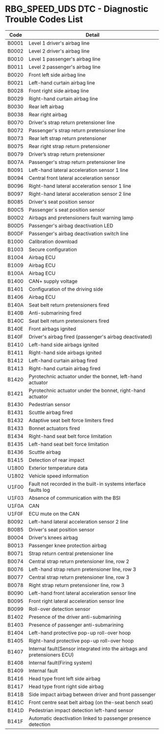 # RBG_SPEED_UDS DTC - Diagnostic Trouble Codes List

| Code | Detail |
| - | - |
| B0001 | Level 1 driver's airbag line |
| B0002 | Level 2 driver's airbag line |
| B0010 | Level 1 passenger's airbag line |
| B0011 | Level 2 passenger's airbag line |
| B0020 | Front left side airbag line |
| B0021 | Left-hand curtain airbag line |
| B0028 | Front right side airbag line |
| B0029 | Right-hand curtain airbag line |
| B0030 | Rear left airbag |
| B0038 | Rear right airbag |
| B0070 | Driver's strap return pretensioner line |
| B0072 | Passenger's strap return pretensioner line |
| B0073 | Rear left strap return pretensioner |
| B0075 | Rear right strap return pretensioner |
| B0079 | Driver’s strap return pretensioner |
| B007A | Passenger's strap return pretensioner line |
| B0091 | Left-hand lateral acceleration sensor 1 line |
| B0094 | Central front lateral acceleration sensor |
| B0096 | Right-hand lateral acceleration sensor 1 line |
| B0097 | Right-hand lateral acceleration sensor 2 line |
| B0085 | Driver's seat position sensor |
| B00C5 | Passenger´s seat position sensor |
| B00D2 | Airbags and pretensioners fault warning lamp |
| B00D5 | Passenger's airbag deactivation LED |
| B00DF | Passenger's airbag deactivation switch line |
| B1000 | Calibration download |
| B1003 | Secure configuration |
| B1004 | Airbag ECU |
| B1009 | Airbag ECU |
| B100A | Airbag ECU |
| B1400 | CAN+ supply voltage |
| B1401 | Configuration of the driving side |
| B1406 | Airbag ECU |
| B140A | Seat belt return pretensioners fired |
| B140B | Anti-submarining fired |
| B140C | Seat belt return pretensioners fired |
| B140E | Front airbags ignited |
| B140F | Driver's airbag fired (passenger's airbag deactivated) |
| B1410 | Left-hand side airbags ignited |
| B1411 | Right-hand side airbags ignited |
| B1412 | Left-hand curtain airbag fired |
| B1413 | Right-hand curtain airbag fired |
| B1420 | Pyrotechnic actuator under the bonnet, left-hand actuator |
| B1421 | Pyrotechnic actuator under the bonnet, right-hand actuator |
| B1430 | Pedestrian sensor |
| B1431 | Scuttle airbag fired |
| B1432 | Adaptive seat belt force limiters fired |
| B1433 | Bonnet actuators fired |
| B1434 | Right-hand seat belt force limitation |
| B1435 | Left-hand seat belt force limitation |
| B1436 | Scuttle airbag |
| B1415 | Detection of rear impact |
| U1800 | Exterior temperature data |
| U1802 | Vehicle speed information |
| U1F00 | Fault not recorded in the built-in systems interface faults log |
| U1F03 | Absence of communication with the BSI |
| U1F0A | CAN |
| U1F0F | ECU mute on the CAN |
| B0092 | Left-hand lateral acceleration sensor 2 line |
| B00B5 | Driver's seat position sensor |
| B0004 | Driver's knees airbag |
| B0013 | Passenger knee protection airbag |
| B0071 | Strap return central pretensioner line |
| B0074 | Central strap return pretensioner line, row 2 |
| B0076 | Left-hand strap return pretensioner line, row 3 |
| B0077 | Central strap return pretensioner line, row 3 |
| B0078 | Right strap return pretensioner line, row 3 |
| B0090 | Left-hand front lateral acceleration sensor line |
| B0095 | Front right lateral acceleration sensor line |
| B0099 | Roll-over detection sensor |
| B1402 | Presence of the driver anti-submarining |
| B1403 | Presence of passenger anti-submarining |
| B1404 | Left-hand protective pop-up roll-over hoop |
| B1405 | Right-hand protective pop-up roll-over hoop |
| B1407 | Internal fault(Sensor integrated into the airbags and pretensioners ECU) |
| B1408 | Internal fault(Firing system) |
| B1409 | Internal fault |
| B1416 | Head type front left side airbag |
| B1417 | Head type front right side airbag |
| B141B | Side impact airbag between driver and front passenger |
| B141C | Front centre seat belt airbag (on the-seat bench seat) |
| B141D | Pedestrian impact detection left-hand sensor |
| B141F | Automatic deactivation linked to passenger presence detection |
